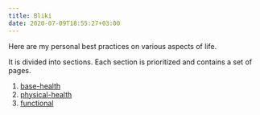 ```yaml
---
title: Bliki
date: 2020-07-09T18:55:27+03:00
---
```


Here are my personal best practices on various aspects of life.

It is divided into sections. 
Each section is prioritized and contains a set of pages.

1. [base-health](/bliki/base-health)
2. [physical-health](/bliki/physical-health)
3. [functional](/bliki/functional)


